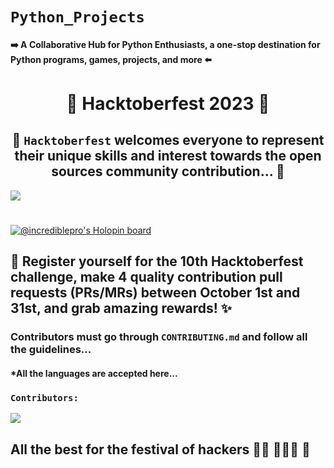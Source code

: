 # `Python_Projects`
#### ➡️ A Collaborative Hub for Python Enthusiasts, a one-stop destination for Python programs, games, projects, and more ⬅️
<h1 align=center> 🎃 Hacktoberfest 2023 🎃 </h1>

## <center> 🎊 `Hacktoberfest` welcomes everyone to represent their unique skills and interest towards the open sources community contribution... 🎊 </center>

<img align="center" src="https://hacktoberfest.com/_next/static/media/opengraph.e5fafe07.png"/>

#

[![@incrediblepro's Holopin board](https://holopin.me/incrediblepro)](https://holopin.io/@incrediblepro)
 
## 📢 Register yourself for the 10th Hacktoberfest challenge, make 4 quality contribution pull requests (PRs/MRs) between October 1st and 31st, and grab amazing rewards! ✨

### Contributors must go through `CONTRIBUTING.md` and follow all the guidelines...
#### *All the languages are accepted here...

### `Contributors:` 

<a href="https://github.com/mrb141107/Python_Projects/graphs/contributors">
  <img src="https://contrib.rocks/image?repo=mrb141107/Python_Projects" />
</a>

## All the best for the festival of hackers 👍🏻 👨🏻‍💻 🎃

